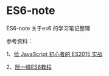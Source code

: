 # ES6-note
ES6-note
关于es6 的学习笔记整理

参考资料：

1、[给 JavaScript 初心者的 ES2015 实战](http://gank.io/post/564151c1f1df1210001c9161)

2、[阮一峰ES6教程](http://es6.ruanyifeng.com/)
